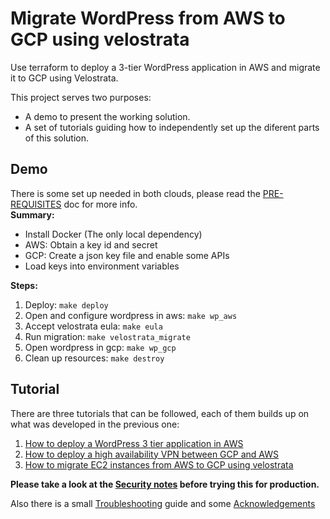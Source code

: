 # Migrate WordPress from AWS to GCP using velostrata

Use terraform to deploy a 3-tier WordPress application in AWS and migrate it to GCP using Velostrata.

This project serves two purposes:
- A demo to present the working solution.
- A set of tutorials guiding how to independently set up the diferent parts of this solution.

## Demo
There is some set up needed in both clouds, please read the [PRE-REQUISITES](docs/demo/PRE-REQUISITES.md) doc for more info.  
**Summary:**
- Install Docker (The only local dependency)
- AWS: Obtain a key id and secret
- GCP: Create a json key file and enable some APIs
- Load keys into environment variables

**Steps:**
1. Deploy: `make deploy`
2. Open and configure wordpress in aws: `make wp_aws`
3. Accept velostrata eula: `make eula`
4. Run migration: `make velostrata_migrate`
5. Open wordpress in gcp: `make wp_gcp`
6. Clean up resources: `make destroy`

## Tutorial
There are three tutorials that can be followed, each of them builds up on what was developed in the previous one:

1. [How to deploy a WordPress 3 tier application in AWS](docs/tutorial/TUTORIAL.md)
2. [How to deploy a high availability VPN between GCP and AWS](docs/tutorial/TUTORIAL.md)
3. [How to migrate EC2 instances from AWS to GCP using velostrata](docs/tutorial/TUTORIAL.md)

**Please take a look at the [Security notes](docs/SECURITY_NOTES.md) before trying this for production.**

Also there is a small [Troubleshooting](docs/TROUBLE_SHOOTING.md) guide and some [Acknowledgements](docs/ACKNOWLEDGEMENTS.md)
